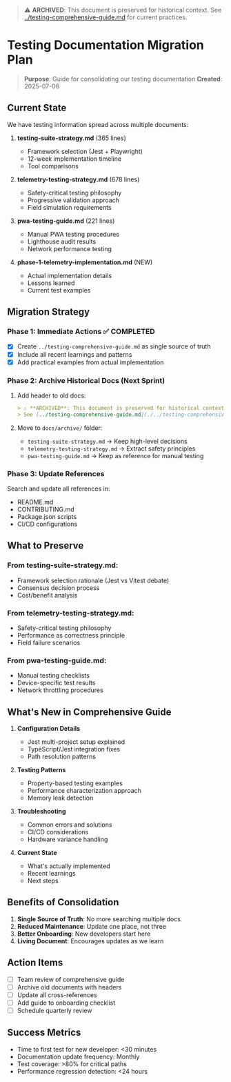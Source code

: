 > ⚠️ **ARCHIVED**: This document is preserved for historical context.
> See [../testing-comprehensive-guide.md](./../testing-comprehensive-guide.md) for current practices.

# Testing Documentation Migration Plan

> **Purpose**: Guide for consolidating our testing documentation
> **Created**: 2025-07-06

## Current State

We have testing information spread across multiple documents:

1. **testing-suite-strategy.md** (365 lines)
   - Framework selection (Jest + Playwright)
   - 12-week implementation timeline
   - Tool comparisons

2. **telemetry-testing-strategy.md** (678 lines)
   - Safety-critical testing philosophy
   - Progressive validation approach
   - Field simulation requirements

3. **pwa-testing-guide.md** (221 lines)
   - Manual PWA testing procedures
   - Lighthouse audit results
   - Network performance testing

4. **phase-1-telemetry-implementation.md** (NEW)
   - Actual implementation details
   - Lessons learned
   - Current test examples

## Migration Strategy

### Phase 1: Immediate Actions ✅ COMPLETED
- [x] Create `../testing-comprehensive-guide.md` as single source of truth
- [x] Include all recent learnings and patterns
- [x] Add practical examples from actual implementation

### Phase 2: Archive Historical Docs (Next Sprint)
1. Add header to old docs:
   ```markdown
   > ⚠️ **ARCHIVED**: This document is preserved for historical context.
   > See [../testing-comprehensive-guide.md](./../testing-comprehensive-guide.md) for current practices.
   ```

2. Move to `docs/archive/` folder:
   - `testing-suite-strategy.md` → Keep high-level decisions
   - `telemetry-testing-strategy.md` → Extract safety principles
   - `pwa-testing-guide.md` → Keep as reference for manual testing

### Phase 3: Update References
Search and update all references in:
- README.md
- CONTRIBUTING.md
- Package.json scripts
- CI/CD configurations

## What to Preserve

### From testing-suite-strategy.md:
- Framework selection rationale (Jest vs Vitest debate)
- Consensus decision process
- Cost/benefit analysis

### From telemetry-testing-strategy.md:
- Safety-critical testing philosophy
- Performance as correctness principle
- Field failure scenarios

### From pwa-testing-guide.md:
- Manual testing checklists
- Device-specific test results
- Network throttling procedures

## What's New in Comprehensive Guide

1. **Configuration Details**
   - Jest multi-project setup explained
   - TypeScript/Jest integration fixes
   - Path resolution patterns

2. **Testing Patterns**
   - Property-based testing examples
   - Performance characterization approach
   - Memory leak detection

3. **Troubleshooting**
   - Common errors and solutions
   - CI/CD considerations
   - Hardware variance handling

4. **Current State**
   - What's actually implemented
   - Recent learnings
   - Next steps

## Benefits of Consolidation

1. **Single Source of Truth**: No more searching multiple docs
2. **Reduced Maintenance**: Update one place, not three
3. **Better Onboarding**: New developers start here
4. **Living Document**: Encourages updates as we learn

## Action Items

- [ ] Team review of comprehensive guide
- [ ] Archive old documents with headers
- [ ] Update all cross-references
- [ ] Add guide to onboarding checklist
- [ ] Schedule quarterly review

## Success Metrics

- Time to first test for new developer: <30 minutes
- Documentation update frequency: Monthly
- Test coverage: >80% for critical paths
- Performance regression detection: <24 hours